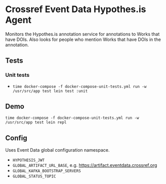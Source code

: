 # Crossref Event Data Hypothes.is Agent

Monitors the Hypothes.is annotation service for annotations to Works that have DOIs. Also looks for people who mention Works that have DOIs in the annotation.

## Tests

### Unit tests

 - `time docker-compose -f docker-compose-unit-tests.yml run -w /usr/src/app test lein test :unit`

## Demo

    time docker-compose -f docker-compose-unit-tests.yml run -w /usr/src/app test lein repl

## Config

Uses Event Data global configuration namespace.

 - `HYPOTHESIS_JWT`
 - `GLOBAL_ARTIFACT_URL_BASE`, e.g. https://artifact.eventdata.crossref.org
 - `GLOBAL_KAFKA_BOOTSTRAP_SERVERS`
 - `GLOBAL_STATUS_TOPIC`

